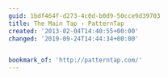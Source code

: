 ```yaml
---
guid: 1bdf464f-d273-4c0d-b0d9-50cce9d39703
title: The Main Tap › PatternTap
created: '2013-02-04T14:40:55+00:00'
changed: '2019-09-24T14:44:34+00:00'


bookmark_of: 'http://patterntap.com/'
---
```




